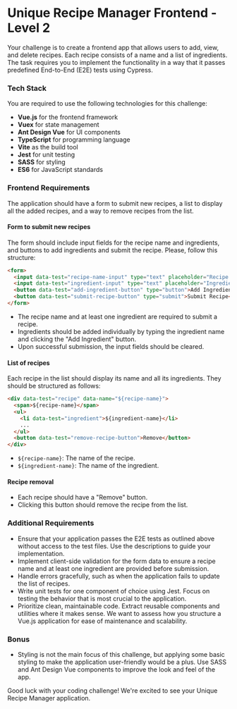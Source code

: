 # Unique Recipe Manager Frontend - Level 2

Your challenge is to create a frontend app that allows users to add, view, and delete recipes. Each recipe consists of a name and a list of ingredients. The task requires you to implement the functionality in a way that it passes predefined End-to-End (E2E) tests using Cypress.

### Tech Stack

You are required to use the following technologies for this challenge:

- **Vue.js** for the frontend framework
- **Vuex** for state management
- **Ant Design Vue** for UI components
- **TypeScript** for programming language
- **Vite** as the build tool
- **Jest** for unit testing
- **SASS** for styling
- **ES6** for JavaScript standards

### Frontend Requirements

The application should have a form to submit new recipes, a list to display all the added recipes, and a way to remove recipes from the list.

#### Form to submit new recipes

The form should include input fields for the recipe name and ingredients, and buttons to add ingredients and submit the recipe. Please, follow this structure:

```html
<form>
  <input data-test="recipe-name-input" type="text" placeholder="Recipe Name" />
  <input data-test="ingredient-input" type="text" placeholder="Ingredient" />
  <button data-test="add-ingredient-button" type="button">Add Ingredient</button>
  <button data-test="submit-recipe-button" type="submit">Submit Recipe</button>
</form>
```

- The recipe name and at least one ingredient are required to submit a recipe.
- Ingredients should be added individually by typing the ingredient name and clicking the "Add Ingredient" button.
- Upon successful submission, the input fields should be cleared.

#### List of recipes

Each recipe in the list should display its name and all its ingredients. They should be structured as follows:

```html
<div data-test="recipe" data-name="${recipe-name}">
  <span>${recipe-name}</span>
  <ul>
    <li data-test="ingredient">${ingredient-name}</li>
    ...
  </ul>
  <button data-test="remove-recipe-button">Remove</button>
</div>
```

- `${recipe-name}`: The name of the recipe.
- `${ingredient-name}`: The name of the ingredient.

#### Recipe removal

- Each recipe should have a "Remove" button.
- Clicking this button should remove the recipe from the list.

### Additional Requirements

- Ensure that your application passes the E2E tests as outlined above without access to the test files. Use the descriptions to guide your implementation.
- Implement client-side validation for the form data to ensure a recipe name and at least one ingredient are provided before submission.
- Handle errors gracefully, such as when the application fails to update the list of recipes.
- Write unit tests for one component of choice using Jest. Focus on testing the behavior that is most crucial to the application.
- Prioritize clean, maintainable code. Extract reusable components and utilities where it makes sense. We want to assess how you structure a Vue.js application for ease of maintenance and scalability.

### Bonus

- Styling is not the main focus of this challenge, but applying some basic styling to make the application user-friendly would be a plus. Use SASS and Ant Design Vue components to improve the look and feel of the app.

Good luck with your coding challenge! We're excited to see your Unique Recipe Manager application.